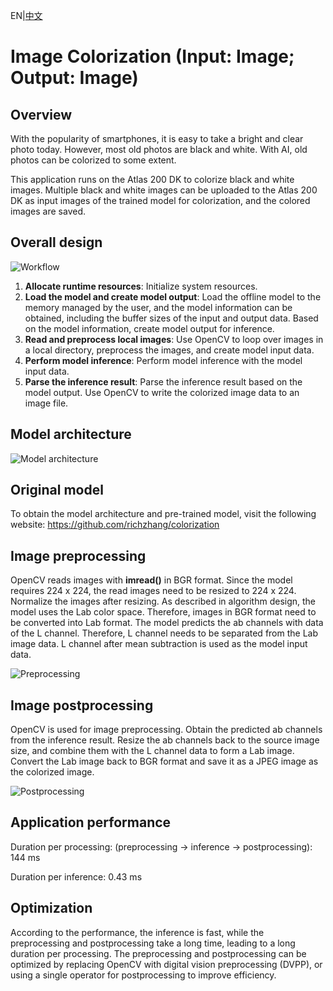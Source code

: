 EN|[中文](README.md)

# Image Colorization (Input: Image; Output: Image)

## Overview

With the popularity of smartphones, it is easy to take a bright and clear photo today. However, most old photos are black and white. With AI, old photos can be colorized to some extent.

This application runs on the Atlas 200 DK to colorize black and white images. Multiple black and white images can be uploaded to the Atlas 200 DK as input images of the trained model for colorization, and the colored images are saved.

## Overall design

![Workflow](https://images.gitee.com/uploads/images/2020/0805/095543_cea73640_5395865.png "屏幕截图.png")

1) **Allocate runtime resources**: Initialize system resources.
2) **Load the model and create model output**: Load the offline model to the memory managed by the user, and the model information can be obtained, including the buffer sizes of the input and output data. Based on the model information, create model output for inference.
3) **Read and preprocess local images**: Use OpenCV to loop over images in a local directory, preprocess the images, and create model input data.
4) **Perform model inference**: Perform model inference with the model input data.
5) **Parse the inference result**: Parse the inference result based on the model output. Use OpenCV to write the colorized image data to an image file.

## Model architecture

![Model architecture](https://images.gitee.com/uploads/images/2020/0805/095721_70b4f185_5395865.png "屏幕截图.png")

## Original model

To obtain the model architecture and pre-trained model, visit the following website: https://github.com/richzhang/colorization

## Image preprocessing

OpenCV reads images with **imread()** in BGR format. Since the model requires 224 x 224, the read images need to be resized to 224 x 224. Normalize the images after resizing. As described in algorithm design, the model uses the Lab color space. Therefore, images in BGR format need to be converted into Lab format. The model predicts the ab channels with data of the L channel. Therefore, L channel needs to be separated from the Lab image data. L channel after mean subtraction is used as the model input data.

![Preprocessing](https://images.gitee.com/uploads/images/2020/0805/095959_0e2bdf81_5395865.png "屏幕截图.png")

## Image postprocessing

OpenCV is used for image preprocessing. Obtain the predicted ab channels from the inference result. Resize the ab channels back to the source image size, and combine them with the L channel data to form a Lab image. Convert the Lab image back to BGR format and save it as a JPEG image as the colorized image.

![Postprocessing](https://images.gitee.com/uploads/images/2020/0805/100036_247920c8_5395865.png "屏幕截图.png")

## Application performance

Duration per processing: (preprocessing -> inference -> postprocessing): 144 ms

Duration per inference: 0.43 ms

## Optimization

According to the performance, the inference is fast, while the preprocessing and postprocessing take a long time, leading to a long duration per processing. The preprocessing and postprocessing can be optimized by replacing OpenCV with digital vision preprocessing (DVPP), or using a single operator for postprocessing to improve efficiency.